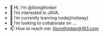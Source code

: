 - 👋 Hi, I’m @lilongthinker
- 👀 I’m interested in JAVA.
- 🌱 I’m currently learning nodej(midway)
- 💞️ I’m looking to collaborate on ...
- 📫 How to reach me: lilongthinker@163.com

<!---
lilongthinker/lilongthinker is a ✨ special ✨ repository because its `README.md` (this file) appears on your GitHub profile.
You can click the Preview link to take a look at your changes.
--->
